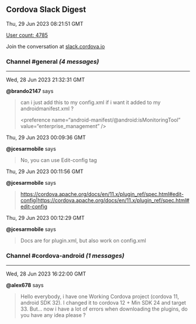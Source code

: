 ## Cordova Slack Digest
Thu, 29 Jun 2023 08:21:51 GMT

[User count: 4785](https://cordova.slack.com/)


Join the conversation at [slack.cordova.io](http://slack.cordova.io/)

### __Channel #general__ _(4 messages)_
---

Wed, 28 Jun 2023 21:32:31 GMT

__@brando2147__ says 
> can i just add this to my config.xml if i want it added to my androidmanifest.xml ?
> 
> &lt;preference name=“android-manifest/@android:isMonitoringTool” value=“enterprise_management” /&gt;
> 

Thu, 29 Jun 2023 00:09:36 GMT

__@jcesarmobile__ says 
> No, you can use Edit-config tag
> 

Thu, 29 Jun 2023 00:11:56 GMT

__@jcesarmobile__ says 
> <https://cordova.apache.org/docs/en/11.x/plugin_ref/spec.html#edit-config|https://cordova.apache.org/docs/en/11.x/plugin_ref/spec.html#edit-config>
> 

Thu, 29 Jun 2023 00:12:29 GMT

__@jcesarmobile__ says 
> Docs are for plugin.xml, but also work on config.xml 
> 

### __Channel #cordova-android__ _(1 messages)_
---

Wed, 28 Jun 2023 16:22:00 GMT

__@alex678__ says 
> Hello everybody, i have one Working Cordova project (cordova 11, android SDK 32). I changed it to cordova 12 + Min SDK 24 and target 33.  But... now i have a lot of errors when downloading the plugins, do you have any idea please ?
> 
